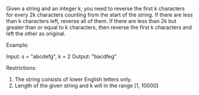 Given a string and an integer k, you need to reverse the first k characters for every 2k characters counting from the start of the string. If there are less than k characters left, reverse all of them. If there are less than 2k but greater than or equal to k characters, then reverse the first k characters and left the other as original.

Example:

Input: s = "abcdefg", k = 2
Output: "bacdfeg"

Restrictions:

1. The string consists of lower English letters only.
1. Length of the given string and k will in the range [1, 10000]

